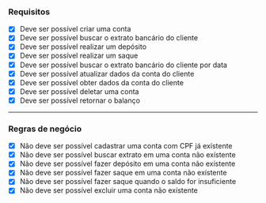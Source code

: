 
### Requisitos

- [X] Deve ser possível criar uma conta
- [X] Deve ser possível buscar o extrato bancário do cliente
- [X] Deve ser possível realizar um depósito
- [X] Deve ser possível realizar um saque
- [X] Deve ser possível buscar o extrato bancário do cliente por data
- [X] Deve ser possível atualizar dados da conta do cliente
- [X] Deve ser possível obter dados da conta do cliente
- [X] Deve ser possível deletar uma conta
- [X] Deve ser possível retornar o balanço

---

### Regras de negócio

- [X] Não deve ser possível cadastrar uma conta com CPF já exístente
- [X] Não deve ser possível buscar extrato em uma conta não exístente
- [X] Não deve ser possível fazer depósito em uma conta não exístente
- [X] Não deve ser possível fazer saque em uma conta não exístente
- [X] Não deve ser possível fazer saque quando o saldo for insuficiente
- [X] Não deve ser possível excluir uma conta não exístente